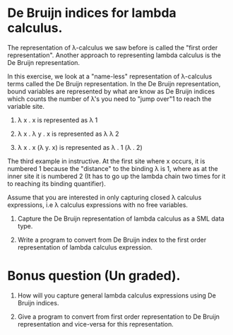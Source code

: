 # De Bruijn indices for lambda calculus.

The representation of λ-calculus we saw before is called the "first
order representation". Another approach to representing lambda
calculus is the De Bruijn representation.

In this exercise, we look at a "name-less" representation of
λ-calculus terms called the De Bruijn representation. In the De Bruijn
representation, bound variables are represented by what are know as De
Bruijn indices which counts the number of λ's you need to "jump over"1
to reach the variable site.

1. λ x . x  is represented as λ 1

2. λ x . λ y . x is represented as λ λ 2

3. λ x . x (λ y. x) is represented as λ . 1 (λ . 2)

The third example in instructive. At the first site where x occurs, it
is numbered 1 because the "distance" to the binding λ is 1, where as at the
inner site it is numbered 2 (It has to go up the lambda chain two times for it
to reaching its binding quantifier).


Assume that you are interested in only capturing closed λ calculus
expressions, i.e λ calculus expressions with no free variables.


1. Capture the De Bruijn representation of lambda calculus as a SML
   data type.

2. Write a program to convert from De Bruijn index to the first order
   representation of lambda calculus expression.


# Bonus question (Un graded).

1. How will you capture general lambda calculus expressions using De Bruijn
   indices.

2. Give a program to convert from first order representation to De
   Bruijn representation and vice-versa for this representation.
